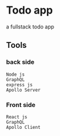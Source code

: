 # Todo app

a fullstack todo app

## Tools

### back side

```
Node js
GraphQL
express js
Apollo Server
```

### Front side

```
React js
GraphQL
Apollo Client
```
